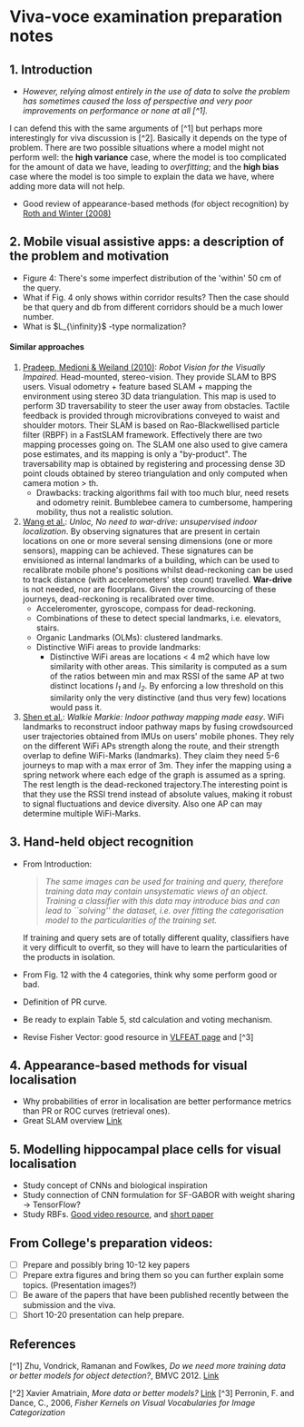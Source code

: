 # Viva-voce examination preparation notes

## 1. Introduction

 * *However, relying almost entirely in the use of data to solve the problem has sometimes caused the loss of perspective and very poor improvements on performance or none at all [^1].*

  I can defend this with the same arguments of [^1] but perhaps more interestingly for viva discussion is [^2]. Basically it depends on the type of problem. There are two possible situations where a model might not perform well: the **high variance** case, where the model is too complicated for the amount of data we have, leading to *overfitting*; and the **high bias** case where the model is too simple to explain the data we have, where adding more data will not help.

 * Good review of appearance-based methods (for object recognition) by [Roth and Winter (2008)](http://machinelearning.wustl.edu/uploads/Main/appearance_based_methods.pdf)

## 2. Mobile visual assistive apps: a description of the problem and motivation

 * Figure 4: There's some imperfect distribution of the 'within' 50 cm of the query.
 * What if Fig. 4 only shows within corridor results? Then the case should be that query and db from different corridors should be a much lower number.
 * What is $L_{\infinity}$ -type normalization?
 
#### Similar approaches

 1. [Pradeep, Medioni & Weiland (2010)](http://iris.usc.edu/Outlines/papers/2010/pradeep-medioni-weiland-cvavi10.pdf): *Robot Vision for the Visually Impaired*. Head-mounted, stereo-vision. They provide SLAM to BPS users. Visual odometry + feature
based SLAM + mapping the environment using stereo 3D data triangulation. This map is used to perform 3D traversability to
steer the user away from obstacles. Tactile feedback is provided through microvibrations conveyed to waist and shoulder
motors. Their SLAM is based on Rao-Blackwellised particle filter (RBPF) in a FastSLAM framework. Effectively there are two
mapping processes going on. The SLAM one also used to give camera pose estimates, and its mapping is only a "by-product". The
traversability map is obtained by registering and processing dense 3D point clouds obtained by stereo triangulation and
only computed when camera motion > th.
    * Drawbacks: tracking algorithms fail with too much blur, need resets and odometry reinit. Bumblebee camera to
    cumbersome, hampering mobility, thus not a realistic solution.
 2. [Wang et al.](http://www.cse.buffalo.edu/~lusu/cse721/papers/No%20Need%20to%20War-Drive%20Unsupervised%20Indoor%20Localization.pdf): *Unloc, No need to war-drive: unsupervised indoor localization*. By observing signatures that are
 present in certain locations on one or more several sensing dimensions (one or more sensors), mapping can be achieved.
 These signatures can be envisioned as internal landmarks of a building, which can be used to recalibrate mobile phone's
 positions whilst dead-reckoning can be used to track distance (with accelerometers' step count) travelled. **War-drive**
 is not needed, nor are floorplans. Given the crowdsourcing of these journeys, dead-reckoning is recalibrated over time.
    - Acceleromenter, gyroscope, compass for dead-reckoning.
    - Combinations of these to detect special landmarks, i.e. elevators, stairs.
    - Organic Landmarks (OLMs): clustered landmarks.
    - Distinctive WiFi areas to provide landmarks:
        - Distinctive WiFi areas are locations < 4 m2 which have low similarity with other areas. This similarity is
        computed as a sum of the ratios between min and max RSSI of the same AP at two distinct locations *l<sub>1</sub>* and *l<sub>2</sub>*.
        By enforcing a low threshold on this similarity only the very distinctive (and thus very few) locations would pass it.
 3. [Shen et al.](http://research.microsoft.com/en-us/um/people/moscitho/Publications/NSDI_2013.pdf): *Walkie Markie:
 Indoor pathway mapping made easy*. WiFi landmarks to reconstruct indoor pathway maps by fusing crowdsourced user
 trajectories obtained from IMUs on users' mobile phones. They rely on the different WiFi APs strength along the route,
 and their strength overlap to define WiFi-Marks (landmarks). They claim they need 5-6 journeys to map with a max error of 3m.
 They infer the mapping using a spring network where each edge of the graph is assumed as a spring. The rest length is
  the dead-reckoned trajectory.The interesting point is that they use the RSSI trend instead of absolute values, making
  it robust to signal fluctuations and device diversity. Also one AP can may determine multiple WiFi-Marks.

 
## 3. Hand-held object recognition

 * From Introduction:
   > *The same images can be used for training and query, therefore training data may contain unsystematic views of an
   >  object. Training a classifier with this data may introduce bias and can lead to ``solving'' the dataset, i.e. over
   > fitting the categorisation model to the particularities of the training set.*

    If training and query sets are of totally different quality, classifiers have it very difficult to overfit, so they
    will have to learn the particularities of the products in isolation.

 * From Fig. 12 with the 4 categories, think why some perform good or bad.

 * Definition of PR curve.
 
 * Be ready to explain Table 5, std calculation and voting mechanism.

 * Revise Fisher Vector: good resource in [VLFEAT page](http://www.vlfeat.org/api/fisher-fundamentals.html) and [^3]

## 4. Appearance-based methods for visual localisation
 * Why probabilities of error in localisation are better performance metrics than PR or ROC curves (retrieval ones).
 * Great SLAM overview [Link](http://www.computervisionblog.com/2016/01/why-slam-matters-future-of-real-time.html)
## 5. Modelling hippocampal place cells for visual localisation

 * Study concept of CNNs and biological inspiration
 * Study connection of CNN formulation for SF-GABOR with weight sharing -> TensorFlow?
 * Study RBFs. [Good video resource](https://www.youtube.com/watch?v=O8CfrnOPtLc), and [short paper](http://hermes.etc.upt.ro/docs/cercetare/articole/NafornitaI2.pdf)


## From College's preparation videos:

- [ ] Prepare and possibly bring 10-12 key papers
- [ ] Prepare extra figures and bring them so you can further explain some topics. (Presentation images?)
- [ ] Be aware of the papers that have been published recently between the submission and the viva.
- [ ] Short 10-20 presentation can help prepare.

## References

[^1] Zhu, Vondrick, Ramanan and Fowlkes, *Do we need more training data or better models for object detection?*, BMVC 2012. [Link](http://citeseerx.ist.psu.edu/viewdoc/download?doi=10.1.1.259.7748&rep=rep1&type=pdf)

[^2] Xavier Amatriain, *More data or better models?* [Link](http://technocalifornia.blogspot.co.uk/2012/07/more-data-or-better-models.html)
[^3] Perronin, F. and Dance, C., 2006, *Fisher Kernels on Visual Vocabularies for Image Categorization*

